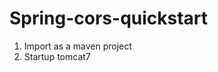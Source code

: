 Spring-cors-quickstart
======================================

1. Import as a maven project
2. Startup tomcat7
